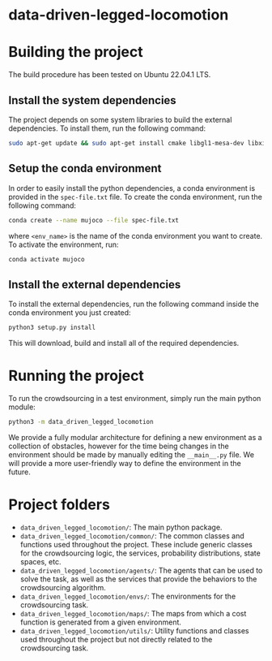 # data-driven-legged-locomotion
# Building the project
The build procedure has been tested on Ubuntu 22.04.1 LTS. 

## Install the system dependencies
The project depends on some system libraries to build the external dependencies. To install them, run the following command:
```bash 
sudo apt-get update && sudo apt-get install cmake libgl1-mesa-dev libxinerama-dev libxcursor-dev libxrandr-dev libxi-dev ninja-build zlib1g-dev clang-12
```

## Setup the conda environment
In order to easily install the python dependencies, a conda environment is provided in the `spec-file.txt` file. To create the conda environment, run the following command:
```bash
conda create --name mujoco --file spec-file.txt
```
where `<env_name>` is the name of the conda environment you want to create. To activate the environment, run:
```bash
conda activate mujoco
```

## Install the external dependencies
To install the external dependencies, run the following command inside the conda environment you just created:
```bash
python3 setup.py install
```
This will download, build and install all of the required dependencies.

# Running the project
To run the crowdsourcing in a test environment, simply run the main python module:
```bash
python3 -m data_driven_legged_locomotion
```
We provide a fully modular architecture for defining a new environment as a collection of obstacles, however for the time being changes in the environment should be made by manually editing the  `__main__.py` file. We will provide a more user-friendly way to define the environment in the future.

# Project folders
- `data_driven_legged_locomotion/`: The main python package.
- `data_driven_legged_locomotion/common/`: The common classes and functions used throughout the project. These include generic classes for the crowdsourcing logic, the services, probability distributions, state spaces, etc.
- `data_driven_legged_locomotion/agents/`: The agents that can be used to solve the task, as well as the services that provide the behaviors to the crowdsourcing algorithm.
- `data_driven_legged_locomotion/envs/`: The environments for the crowdsourcing task.
- `data_driven_legged_locomotion/maps/`: The maps from which a cost function is generated from a given environment.
- `data_driven_legged_locomotion/utils/`: Utility functions and classes used throughout the project but not directly related to the crowdsourcing task.
